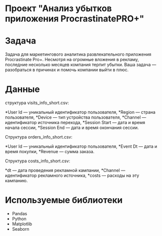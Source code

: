 ﻿# Проект "Анализ убытков приложения ProcrastinatePRO+"

# Задача

Задача для маркетингового аналитика развлекательного приложения Procrastinate Pro+. Несмотря на огромные вложения в рекламу, последние несколько месяцев компания терпит убытки. Ваша задача — разобраться в причинах и помочь компании выйти в плюс.

# Данные 

cтруктура visits_info_short.csv:

*User Id — уникальный идентификатор пользователя,
*Region — страна пользователя,
*Device — тип устройства пользователя,
*Channel — идентификатор источника перехода,
*Session Start — дата и время начала сессии,
*Session End — дата и время окончания сессии.

Структура orders_info_short.csv:

*User Id — уникальный идентификатор пользователя,
*Event Dt — дата и время покупки,
*Revenue — сумма заказа.

Структура costs_info_short.csv:

*dt — дата проведения рекламной кампании,
*Channel — идентификатор рекламного источника,
*costs — расходы на эту кампанию.


# Используемые библиотеки
* Pandas
* Python
* Matplotlib
* Seaborn

